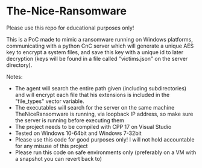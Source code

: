 # The-Nice-Ransomware
Please use this repo for educational purposes only!

This is a PoC made to mimic a ransomware running on Windows platforms, communicating with a python CnC server which will generate a unique AES key to encrypt a system files, and save this key with a unique id to later decryption (keys will be found in a file called "victims.json" on the server directory).

Notes:
* The agent will search the entire path given (including subdirectories) and will encrypt each file that his extensions is included in the "file_types" vector variable.
* The executables will search for the server on the same machine TheNiceRansomware is running, via loopback IP address, so make sure the server is running before executing them
* The project needs to be compiled with CPP 17 on Visual Studio
* Tested on Windows 10-64bit and Windows 7-32bit
* Please use this code for good purposes only! I will not hold accountable for any misuse of this project
* Please run this code on safe environments only (preferably on a VM with a snapshot you can revert back to)

